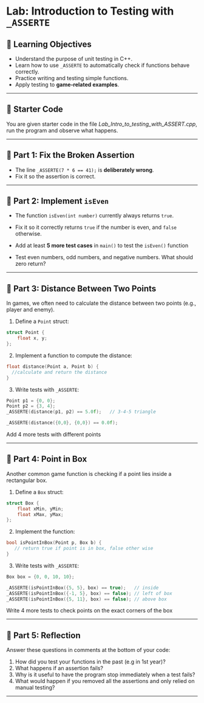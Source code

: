 # Lab: Introduction to Testing with `_ASSERTE`

## 🎯 Learning Objectives
- Understand the purpose of unit testing in C++.  
- Learn how to use `_ASSERTE` to automatically check if functions behave correctly.  
- Practice writing and testing simple functions.  
- Apply testing to **game‑related examples**.  

---

## 📝 Starter Code

You are given starter code in the file _Lab_Intro_to_testing_with_ASSERT.cpp_, run the program and observe what happens.

---

## 📝 Part 1: Fix the Broken Assertion

- The line `_ASSERTE(7 * 6 == 41);` is **deliberately wrong**.  
- Fix it so the assertion is correct.  

---

## 📝 Part 2: Implement `isEven`

- The function `isEven(int number)` currently always returns `true`.  
- Fix it so it correctly returns `true` if the number is even, and `false` otherwise.  


- Add at least **5 more test cases** in `main()` to test the `isEven()` function
- Test even numbers, odd numbers, and negative numbers. What should zero return?  

---

## 📝 Part 3: Distance Between Two Points

In games, we often need to calculate the distance between two points (e.g., player and enemy).  

1. Define a `Point` struct:  

```cpp
struct Point {
    float x, y;
};
```

2. Implement a function to compute the distance:  

```cpp
float distance(Point a, Point b) {
  //calculate and return the distance
}
```

3. Write tests with `_ASSERTE`:  

```cpp
Point p1 = {0, 0};
Point p2 = {3, 4};
_ASSERTE(distance(p1, p2) == 5.0f);   // 3-4-5 triangle

_ASSERTE(distance({0,0}, {0,0}) == 0.0f);
```

Add 4 more tests with different points

---

## 📝 Part 4: Point in Box

Another common game function is checking if a point lies inside a rectangular box.  

1. Define a `Box` struct:  

```cpp
struct Box {
    float xMin, yMin; 
    float xMax, yMax;
};
```

2. Implement the function:  

```cpp
bool isPointInBox(Point p, Box b) {
   // return true if point is in box, false other wise
}
```

3. Write tests with `_ASSERTE`:  

```cpp
Box box = {0, 0, 10, 10};

_ASSERTE(isPointInBox({5, 5}, box) == true);   // inside
_ASSERTE(isPointInBox({-1, 5}, box) == false); // left of box
_ASSERTE(isPointInBox({5, 11}, box) == false); // above box
```

Write 4 more tests to check points on the exact corners of the box

---

## 📝 Part 5: Reflection

Answer these questions in comments at the bottom of your code:

1. How did you test your functions in the past (e.g in 1st year)?
1. What happens if an assertion fails?  
2. Why is it useful to have the program stop immediately when a test fails?
4. What would happen if you removed all the assertions and only relied on manual testing?


---
